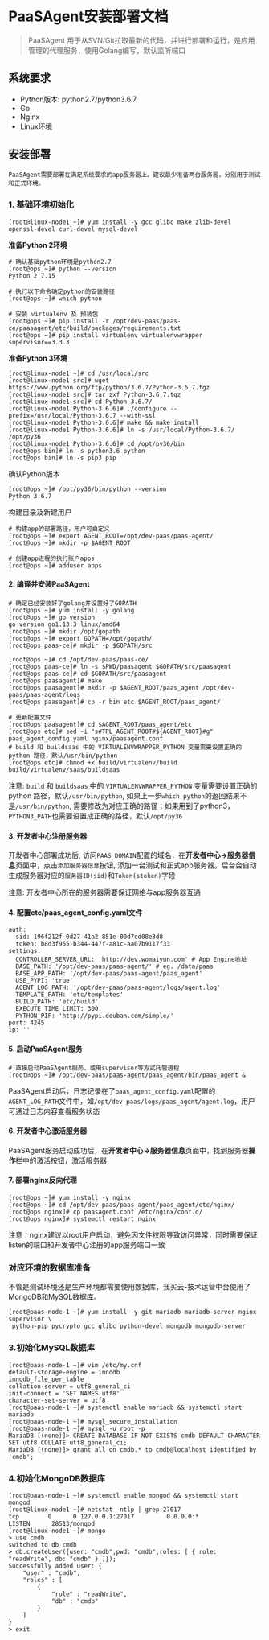 # PaaSAgent安装部署文档

> PaaSAgent 用于从SVN/Git拉取最新的代码，并进行部署和运行，是应用管理的代理服务，使用Golang编写，默认监听端口

## 系统要求

- Python版本: python2.7/python3.6.7
- Go
- Nginx
- Linux环境

## 安装部署
    PaaSAgent需要部署在满足系统要求的app服务器上。建议最少准备两台服务器，分别用于测试和正式环境。

### 1. 基础环境初始化
```
[root@linux-node1 ~]# yum install -y gcc glibc make zlib-devel openssl-devel curl-devel mysql-devel
```

**准备Python 2环境**
```
# 确认基础python环境是python2.7
[root@ops ~]# python --version
Python 2.7.15

# 执行以下命令确定python的安装路径
[root@ops ~]# which python

# 安装 virtualenv 及 预装包
[root@ops ~]# pip install -r /opt/dev-paas/paas-ce/paasagent/etc/build/packages/requirements.txt
[root@ops ~]# pip install virtualenv virtualenvwrapper supervisor==3.3.3
```

**准备Python 3环境**

```
[root@linux-node1 ~]# cd /usr/local/src
[root@linux-node1 src]# wget https://www.python.org/ftp/python/3.6.7/Python-3.6.7.tgz
[root@linux-node1 src]# tar zxf Python-3.6.7.tgz
[root@linux-node1 src]# cd Python-3.6.7/
[root@linux-node1 Python-3.6.6]# ./configure --prefix=/usr/local/Python-3.6.7 --with-ssl
[root@linux-node1 Python-3.6.6]# make && make install
[root@linux-node1 Python-3.6.6]# ln -s /usr/local/Python-3.6.7/ /opt/py36
[root@linux-node1 Python-3.6.6]# cd /opt/py36/bin
[root@ops bin]# ln -s python3.6 python
[root@ops bin]# ln -s pip3 pip
```

确认Python版本
```
[root@ops ~]# /opt/py36/bin/python --version
Python 3.6.7
```

构建目录及新建用户
```
# 构建app的部署路径，用户可自定义
[root@ops ~]# export AGENT_ROOT=/opt/dev-paas/paas-agent/
[root@ops ~]# mkdir -p $AGENT_ROOT

# 创建app进程的执行账户apps
[root@ops ~]# adduser apps
```

#### 2. 编译并安装PaaSAgent

```
# 确定已经安装好了golang并设置好了GOPATH
[root@ops ~]# yum install -y golang
[root@ops ~]# go version
go version go1.13.3 linux/amd64
[root@ops ~]# mkdir /opt/gopath
[root@ops ~]# export GOPATH=/opt/gopath/
[root@ops paas-ce]# mkdir -p $GOPATH/src

[root@ops ~]# cd /opt/dev-paas/paas-ce/
[root@ops paas-ce]# ln -s $PWD/paasagent $GOPATH/src/paasagent
[root@ops paas-ce]# cd $GOPATH/src/paasagent
[root@ops paasagent]# make
[root@ops paasagent]# mkdir -p $AGENT_ROOT/paas_agent /opt/dev-paas/paas-agent/logs
[root@ops paasagent]# cp -r bin etc $AGENT_ROOT/paas_agent/

# 更新配置文件
[root@ops paasagent]# cd $AGENT_ROOT/paas_agent/etc
[root@ops etc]# sed -i "s#TPL_AGENT_ROOT#${AGENT_ROOT}#g" paas_agent_config.yaml nginx/paasagent.conf
# build 和 buildsaas 中的 VIRTUALENVWRAPPER_PYTHON 变量需要设置正确的 python 路径，默认/usr/bin/python
[root@ops etc]# chmod +x build/virtualenv/build  build/virtualenv/saas/buildsaas

```

注意: `build` 和 `buildsaas` 中的 `VIRTUALENVWRAPPER_PYTHON` 变量需要设置正确的 python 路径，默认`/usr/bin/python`, 如果上一步`which python`的返回结果不是`/usr/bin/python`, 需要修改为对应正确的路径；如果用到了python3，`PYTHON3_PATH`也需要设置成正确的路径，默认`/opt/py36`

#### 3. 开发者中心注册服务器

开发者中心部署成功后, 访问`PAAS_DOMAIN`配置的域名，在**开发者中心->服务器信息**页面中，点击`添加服务器信息`按钮, 添加一台测试和正式app服务器。后台会自动生成服务器对应的`服务器ID(sid)`和`Token(stoken)`字段

注意: 开发者中心所在的服务器需要保证网络与app服务器互通

#### 4. 配置etc/paas_agent_config.yaml文件

```
auth:
  sid: 196f212f-0d27-41a2-851e-00d7ed08e3d8
  token: b8d3f955-b344-447f-a81c-aa07b9117f33
settings:
  CONTROLLER_SERVER_URL: 'http://dev.womaiyun.com' # App Engine地址
  BASE_PATH: '/opt/dev-paas/paas-agent/' # eg. /data/paas
  BASE_APP_PATH: '/opt/dev-paas/paas-agent/paas_agent'
  USE_PYPI: 'true'
  AGENT_LOG_PATH: '/opt/dev-paas/paas-agent/logs/agent.log'
  TEMPLATE_PATH: 'etc/templates'
  BUILD_PATH: 'etc/build'
  EXECUTE_TIME_LIMIT: 300
  PYTHON_PIP: 'http://pypi.douban.com/simple/'
port: 4245
ip: ''
```

#### 5. 启动PaaSAgent服务

```
# 直接启动PaaSAgent服务，或用supervisor等方式托管进程
[root@ops ~]# /opt/dev-paas/paas-agent/paas_agent/bin/paas_agent &
```
PaaSAgent启动后，日志记录在了`paas_agent_config.yaml`配置的`AGENT_LOG_PATH`文件中，如`/opt/dev-paas/logs/paas_agent/agent.log`，用户可通过日志内容查看服务状态

#### 6. 开发者中心激活服务器
PaaSAgent服务启动成功后，在**开发者中心->服务器信息**页面中，找到服务器**操作**栏中的激活按钮，激活服务器

#### 7. 部署nginx反向代理
```
[root@ops ~]# yum install -y nginx
[root@ops ~]# cd /opt/dev-paas/paas-agent/paas_agent/etc/nginx/
[root@ops nginx]# cp paasagent.conf /etc/nginx/conf.d/
[root@ops nginx]# systemctl restart nginx
```

注意：nginx建议以root用户启动，避免因文件权限导致访问异常，同时需要保证listen的端口和开发者中心注册的app服务端口一致


### 对应环境的数据库准备

不管是测试环境还是生产环境都需要使用数据库，我买云-技术运营中台使用了MongoDB和MySQL数据库。

```
[root@paas-node-1 ~]# yum install -y git mariadb mariadb-server nginx supervisor \
 python-pip pycrypto gcc glibc python-devel mongodb mongodb-server
```

### 3.初始化MySQL数据库
```
[root@paas-node-1 ~]# vim /etc/my.cnf
default-storage-engine = innodb
innodb_file_per_table
collation-server = utf8_general_ci
init-connect = 'SET NAMES utf8'
character-set-server = utf8
[root@paas-node-1 ~]# systemctl enable mariadb && systemctl start mariadb
[root@paas-node-1 ~]# mysql_secure_installation 
[root@paas-node-1 ~]# mysql -u root -p
MariaDB [(none)]> CREATE DATABASE IF NOT EXISTS cmdb DEFAULT CHARACTER SET utf8 COLLATE utf8_general_ci;
MariaDB [(none)]> grant all on cmdb.* to cmdb@localhost identified by 'cmdb';
```

### 4.初始化MongoDB数据库
```
[root@paas-node-1 ~]# systemctl enable mongod && systemctl start mongod
[root@linux-node1 ~]# netstat -ntlp | grep 27017
tcp        0      0 127.0.0.1:27017         0.0.0.0:*               LISTEN      28513/mongod
[root@linux-node1 ~]# mongo
> use cmdb
switched to db cmdb
> db.createUser({user: "cmdb",pwd: "cmdb",roles: [ { role: "readWrite", db: "cmdb" } ]});
Successfully added user: {
	"user" : "cmdb",
	"roles" : [
		{
			"role" : "readWrite",
			"db" : "cmdb"
		}
	]
}
> exit

```
